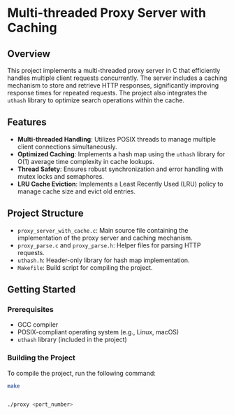 # Multi-threaded Proxy Server with Caching

## Overview

This project implements a multi-threaded proxy server in C that efficiently handles multiple client requests concurrently. The server includes a caching mechanism to store and retrieve HTTP responses, significantly improving response times for repeated requests. The project also integrates the `uthash` library to optimize search operations within the cache.

## Features

- **Multi-threaded Handling**: Utilizes POSIX threads to manage multiple client connections simultaneously.
- **Optimized Caching**: Implements a hash map using the `uthash` library for O(1) average time complexity in cache lookups.
- **Thread Safety**: Ensures robust synchronization and error handling with mutex locks and semaphores.
- **LRU Cache Eviction**: Implements a Least Recently Used (LRU) policy to manage cache size and evict old entries.

## Project Structure

- `proxy_server_with_cache.c`: Main source file containing the implementation of the proxy server and caching mechanism.
- `proxy_parse.c` and `proxy_parse.h`: Helper files for parsing HTTP requests.
- `uthash.h`: Header-only library for hash map implementation.
- `Makefile`: Build script for compiling the project.

## Getting Started

### Prerequisites

- GCC compiler
- POSIX-compliant operating system (e.g., Linux, macOS)
- `uthash` library (included in the project)

### Building the Project

To compile the project, run the following command:

```sh 
make


./proxy <port_number>